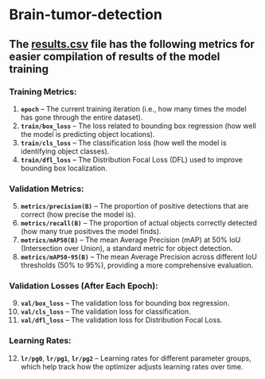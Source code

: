 # Brain-tumor-detection



## The [results.csv](https://github.com/Saadsaleem17/Brain-tumor-detection/blob/main/train/results.csv) file has the following metrics for easier compilation of results of the model training

### **Training Metrics:**
1. **`epoch`** – The current training iteration (i.e., how many times the model has gone through the entire dataset).
2. **`train/box_loss`** – The loss related to bounding box regression (how well the model is predicting object locations).
3. **`train/cls_loss`** – The classification loss (how well the model is identifying object classes).
4. **`train/dfl_loss`** – The Distribution Focal Loss (DFL) used to improve bounding box localization.

### **Validation Metrics:**
5. **`metrics/precision(B)`** – The proportion of positive detections that are correct (how precise the model is).
6. **`metrics/recall(B)`** – The proportion of actual objects correctly detected (how many true positives the model finds).
7. **`metrics/mAP50(B)`** – The mean Average Precision (mAP) at 50% IoU (Intersection over Union), a standard metric for object detection.
8. **`metrics/mAP50-95(B)`** – The mean Average Precision across different IoU thresholds (50% to 95%), providing a more comprehensive evaluation.

### **Validation Losses (After Each Epoch):**
9. **`val/box_loss`** – The validation loss for bounding box regression.
10. **`val/cls_loss`** – The validation loss for classification.
11. **`val/dfl_loss`** – The validation loss for Distribution Focal Loss.

### **Learning Rates:**
12. **`lr/pg0`**, **`lr/pg1`**, **`lr/pg2`** – Learning rates for different parameter groups, which help track how the optimizer adjusts learning rates over time.

